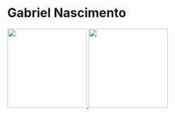 # Gabriel Nascimento

<div>
<a href="https://github.com/GabrielOliveira15">
<img height="180em" src="https://github-readme-stats.vercel.app/api/top-langs/?username=GabrielOliveira15&layout=compact&langs_count=7&theme=dracula"/>
<img height="180em" src="https://github-readme-stats.vercel.app/api?username=GabrielOliveira15&show_icons=true&theme=dracula&include_all_commits=true&count_private=true"/>
</div>
